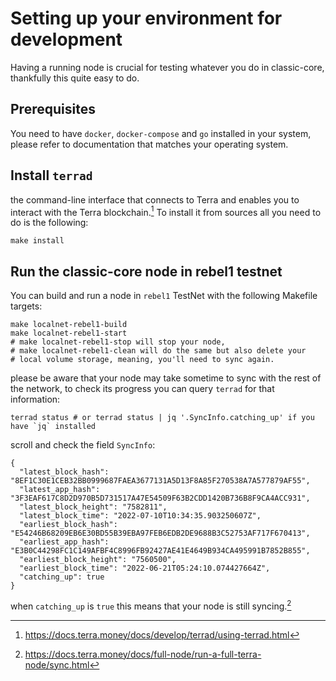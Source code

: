 # Setting up your environment for development

Having a running node is crucial for testing whatever you do in classic-core, thankfully this quite easy to do.

## Prerequisites

You need to have `docker`, `docker-compose` and `go` installed in your system, please refer to documentation that matches your operating system.

## Install `terrad`

the command-line interface that connects to Terra and enables you to interact with the Terra blockchain.[^1] To install it from sources all you need to do is the following:

    make install

## Run the classic-core node in rebel1 testnet

You can build and run a node in `rebel1` TestNet with the following Makefile targets:

    make localnet-rebel1-build
    make localnet-rebel1-start
    # make localnet-rebel1-stop will stop your node,
    # make localnet-rebel1-clean will do the same but also delete your
    # local volume storage, meaning, you'll need to sync again.

please be aware that your node may take sometime to sync with the rest of the network, to check its progress you can query `terrad` for that information:

    terrad status # or terrad status | jq '.SyncInfo.catching_up' if you have `jq` installed

scroll and check the field `SyncInfo`:

    {
      "latest_block_hash": "8EF1C30E1CEB32BB0999687FAEA3677131A5D13F8A85F270538A7A577879AF55",
      "latest_app_hash": "3F3EAF617C8D2D970B5D731517A47E54509F63B2CDD1420B736B8F9CA4ACC931",
      "latest_block_height": "7582811",
      "latest_block_time": "2022-07-10T10:34:35.903250607Z",
      "earliest_block_hash": "E54246B68209EB6E30BD55B39EBA97FEB6EDB2DE9688B3C52753AF717F670413",
      "earliest_app_hash": "E3B0C44298FC1C149AFBF4C8996FB92427AE41E4649B934CA495991B7852B855",
      "earliest_block_height": "7560500",
      "earliest_block_time": "2022-06-21T05:24:10.074427664Z",
      "catching_up": true
    }

when `catching_up` is `true` this means that your node is still syncing.[^2]

[^1]: https://docs.terra.money/docs/develop/terrad/using-terrad.html

[^2]: https://docs.terra.money/docs/full-node/run-a-full-terra-node/sync.html

